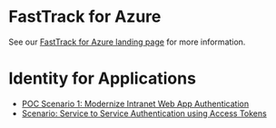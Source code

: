 # FastTrack for Azure

See our [FastTrack for Azure landing page](https://github.com/Azure/FastTrackForAzure) for more information.

# Identity for Applications

* [POC Scenario 1: Modernize Intranet Web App Authentication](articles/modernize-intranet-webapp.md)
* [Scenario: Service to Service Authentication using Access Tokens](articles/daemon-token-auth.md)